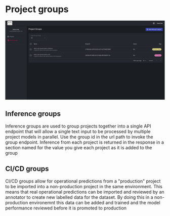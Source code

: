# Project groups
![project groups](../img/project-groups/project-groups.png)  
## Inference groups
Inference groups are used to group projects together into a single API endpoint that will allow a single text input to be processed by multiple project models in parallel. Use the group id in the url path to invoke the group endpoint. Inference from each project is returned in the response in a section named for the value you give each project as it is added to the group 
## CI/CD groups
CI/CD groups allow for operational predictions from a "production" project to be imported into a non-production project in the same environment. This means that real operational predictions can be imported and reviewed by an annotator to create new labelled data for the dataset. By doing this in a non-production environemnt this data can be added and trained and the model performance reviewed before it is promoted to production